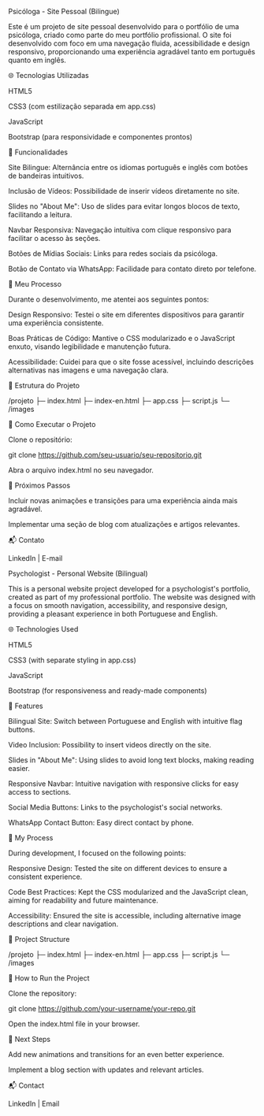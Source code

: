 Psicóloga - Site Pessoal (Bilingue)

Este é um projeto de site pessoal desenvolvido para o portfólio de uma psicóloga, criado como parte do meu portfólio profissional. O site foi desenvolvido com foco em uma navegação fluida, acessibilidade e design responsivo, proporcionando uma experiência agradável tanto em português quanto em inglês.

🌐 Tecnologias Utilizadas

HTML5

CSS3 (com estilização separada em app.css)

JavaScript

Bootstrap (para responsividade e componentes prontos)

🚀 Funcionalidades

Site Bilingue: Alternância entre os idiomas português e inglês com botões de bandeiras intuitivos.

Inclusão de Vídeos: Possibilidade de inserir vídeos diretamente no site.

Slides no "About Me": Uso de slides para evitar longos blocos de texto, facilitando a leitura.

Navbar Responsiva: Navegação intuitiva com clique responsivo para facilitar o acesso às seções.

Botões de Mídias Sociais: Links para redes sociais da psicóloga.

Botão de Contato via WhatsApp: Facilidade para contato direto por telefone.

🎯 Meu Processo

Durante o desenvolvimento, me atentei aos seguintes pontos:

Design Responsivo: Testei o site em diferentes dispositivos para garantir uma experiência consistente.

Boas Práticas de Código: Mantive o CSS modularizado e o JavaScript enxuto, visando legibilidade e manutenção futura.

Acessibilidade: Cuidei para que o site fosse acessível, incluindo descrições alternativas nas imagens e uma navegação clara.

📁 Estrutura do Projeto

/projeto
    ├─ index.html
    ├─ index-en.html
    ├─ app.css
    ├─ script.js
    └─ /images

🚦 Como Executar o Projeto

Clone o repositório:

git clone https://github.com/seu-usuario/seu-repositorio.git

Abra o arquivo index.html no seu navegador.

🌟 Próximos Passos

Incluir novas animações e transições para uma experiência ainda mais agradável.

Implementar uma seção de blog com atualizações e artigos relevantes.

📬 Contato

LinkedIn | E-mail

Psychologist - Personal Website (Bilingual)

This is a personal website project developed for a psychologist's portfolio, created as part of my professional portfolio. The website was designed with a focus on smooth navigation, accessibility, and responsive design, providing a pleasant experience in both Portuguese and English.

🌐 Technologies Used

HTML5

CSS3 (with separate styling in app.css)

JavaScript

Bootstrap (for responsiveness and ready-made components)

🚀 Features

Bilingual Site: Switch between Portuguese and English with intuitive flag buttons.

Video Inclusion: Possibility to insert videos directly on the site.

Slides in "About Me": Using slides to avoid long text blocks, making reading easier.

Responsive Navbar: Intuitive navigation with responsive clicks for easy access to sections.

Social Media Buttons: Links to the psychologist's social networks.

WhatsApp Contact Button: Easy direct contact by phone.

🎯 My Process

During development, I focused on the following points:

Responsive Design: Tested the site on different devices to ensure a consistent experience.

Code Best Practices: Kept the CSS modularized and the JavaScript clean, aiming for readability and future maintenance.

Accessibility: Ensured the site is accessible, including alternative image descriptions and clear navigation.

📁 Project Structure

/projeto
    ├─ index.html
    ├─ index-en.html
    ├─ app.css
    ├─ script.js
    └─ /images

🚦 How to Run the Project

Clone the repository:

git clone https://github.com/your-username/your-repo.git

Open the index.html file in your browser.

🌟 Next Steps

Add new animations and transitions for an even better experience.

Implement a blog section with updates and relevant articles.

📬 Contact

LinkedIn | Email

